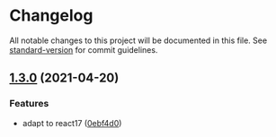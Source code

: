 # Changelog

All notable changes to this project will be documented in this file. See [standard-version](https://github.com/conventional-changelog/standard-version) for commit guidelines.

## [1.3.0](https://github.com/ohbug-org/ohbug-extension-rrweb/compare/v1.2.5...v1.3.0) (2021-04-20)

### Features

- adapt to react17 ([0ebf4d0](https://github.com/ohbug-org/ohbug-extension-rrweb/commit/0ebf4d0d9385fdaef1665e314f67df27d661ced2))
